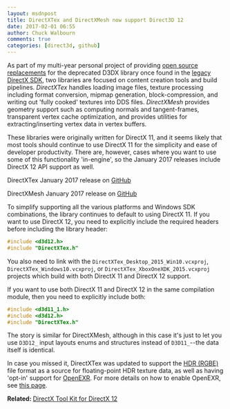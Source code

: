 ```yaml
---
layout: msdnpost
title: DirectXTex and DirectXMesh now support Direct3D 12
date: 2017-02-01 06:55
author: Chuck Walbourn
comments: true
categories: [direct3d, github]
---
```

As part of my multi-year personal project of providing <a href="https://walbourn.github.io/living-without-d3dx/">open source replacements</a> for the deprecated D3DX library once found in the <a href="https://docs.microsoft.com/en-us/windows/desktop/directx-sdk--august-2009-">legacy DirectX SDK</a>, two libraries are focused on content creation tools and build pipelines. <em>DirectXTex</em> handles loading image files, texture processing including format conversion, mipmap generation, block-compression, and writing out 'fully cooked' textures into DDS files. <em>DirectXMesh</em> provides geometry support such as computing normals and tangent-frames, transparent vertex cache optimization, and provides utilities for extracting/inserting vertex data in vertex buffers.
<!--more-->

These libraries were originally written for DirectX 11, and it seems likely that most tools should continue to use DirectX 11 for the simplicity and ease of developer productivity. There are, however, cases where you want to use some of this functionality 'in-engine', so the January 2017 releases include DirectX 12 API support as well.

DirectXTex January 2017 release on <a href="https://github.com/Microsoft/DirectXTex/releases/">GitHub</a>

DirectXMesh January 2017 release on <a href="https://github.com/Microsoft/DirectXMesh/releases/">GitHub</a>

To simplify supporting all the various platforms and Windows SDK combinations, the library continues to default to using DirectX 11. If you want to use DirectX 12, you need to explicitly include the required headers before including the library header:

```cpp
#include <d3d12.h>
#include "DirectXTex.h"
```

You also need to link with the <code>DirectXTex_Desktop_2015_Win10.vcxproj</code>, <code>DirectXTex_Windows10.vcxproj</code>, or <code>DirectXTex_XboxOneXDK_2015.vcxproj</code> projects which build with both DirectX 11 and DirectX 12 support.

If you want to use both DirectX 11 and DirectX 12 in the same compilation module, then you need to explicitly include both:

```cpp
#include <d3d11_1.h>
#include <d3d12.h>
#include "DirectXTex.h"
```

The story is similar for DirectXMesh, although in this case it's just to let you use <code>D3D12_</code> input layouts enums and structures instead of <code>D3D11_</code>--the data itself is identical.

In case you missed it, DirectXTex was updated to support the <a href="https://en.wikipedia.org/wiki/RGBE_image_format">HDR (RGBE)</a> file format as a source for floating-point HDR texture data, as well as having 'opt-in' support for <a href="https://en.wikipedia.org/wiki/OpenEXR">OpenEXR</a>. For more details on how to enable OpenEXR, see <a href="https://github.com/Microsoft/DirectXTex/wiki/Adding-OpenEXR">this page</a>.

<strong>Related: </strong><a href="https://walbourn.github.io/directx-tool-kit-for-directx-12/">DirectX Tool Kit for DirectX 12</a>
